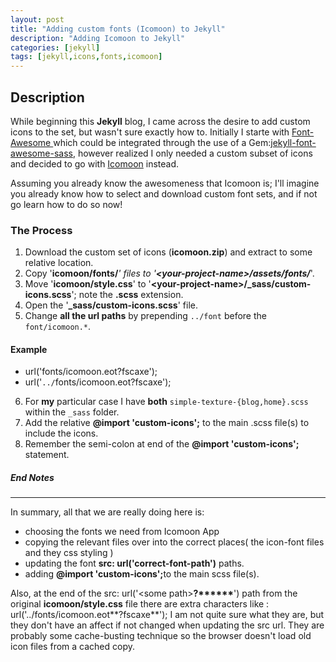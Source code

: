 ```yaml
---
layout: post
title: "Adding custom fonts (Icomoon) to Jekyll"
description: "Adding Icomoon to Jekyll"
categories: [jekyll]
tags: [jekyll,icons,fonts,icomoon]
---
```


## Description
While beginning this **Jekyll** blog, I came across the desire to add custom icons to the set, but wasn't sure exactly how to. Initially I starte
with [ Font-Awesome ](https://fontawesome.com) which could be integrated through the use of a Gem:[jekyll-font-awesome-sass](https://github.com/drewish/jekyll-font-awesome-sass), however realized I only needed a custom subset of icons and decided to go with [Icomoon](https://icomoon.io) instead. 

Assuming you already know the awesomeness that Icomoon is; I'll imagine you already know how to select and download custom font sets, and if not go learn how to do so now!


### The Process

1. Download the custom set of icons (**icomoon.zip**) and extract to some relative location.
2. Copy '<b>icomoon/fonts/*</b>' files to '<b>\<your-project-name\>/assets/fonts/*</b>'. 
3. Move '<b>icomoon/style.css</b>' to '<b>\<your-project-name\>/_sass/custom-icons.scss</b>'; note the **.scss** extension.
4. Open the '<b>_sass/custom-icons.scss</b>' file.
5. Change **all the url paths** by prepending `../font` before the `font/icomoon.*`.
#### Example
   * url('fonts/icomoon.eot?fscaxe');
   * url('`../`fonts/icomoon.eot?fscaxe');

6. For **my** particular case I have <b>both</b> `simple-texture-{blog,home}.scss` within the `_sass` folder.
7. Add the relative **@import 'custom-icons';** to the main .scss file(s) to include the icons.
8. Remember the semi-colon at end of the <b>@import 'custom-icons';</b>  statement.



##### End Notes

---
In summary, all that we are really doing here is: 
* choosing the fonts we need from Icomoon App
* copying the relevant files over into the correct places( the icon-font files and they css styling )
* updating the font <b>src: url('correct-font-path')</b> paths.
* adding <b>@import 'custom-icons';</b>to the main scss file(s).

Also, at the end of the src: url('\<some path\><b>?\*\*\*\*\*\*</b>') path from the original <b>icomoon/style.css</b> file there are extra characters like :
url('../fonts/icomoon.eot**?fscaxe**'); I am not quite sure what they are, but they don't have an affect if not changed when updating the src url.
They are probably some cache-busting technique so the browser doesn't load old icon files from a cached copy.


